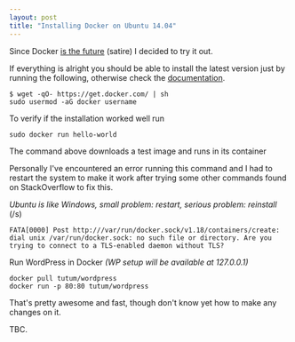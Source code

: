 ```yaml
---
layout: post
title: "Installing Docker on Ubuntu 14.04"
---
```


Since Docker [is the future](http://blog.circleci.com/its-the-future/) (satire) I decided to try it out.

<!--more-->

If everything is alright you should be able to install the latest version just by running the following, otherwise check the [documentation](https://docs.docker.com/installation/ubuntulinux/).

```
$ wget -qO- https://get.docker.com/ | sh
sudo usermod -aG docker username
```

To verify if the installation worked well run

```
sudo docker run hello-world
```

The command above downloads a test image and runs in its container

Personally I've encountered an error running this command and I had to restart the system to make it work after trying some other commands found on StackOverflow to fix this. 

*Ubuntu is like Windows, small problem: restart, serious problem: reinstall* (/s)

```
FATA[0000] Post http:///var/run/docker.sock/v1.18/containers/create: dial unix /var/run/docker.sock: no such file or directory. Are you trying to connect to a TLS-enabled daemon without TLS? 
```

Run WordPress in Docker *(WP setup will be available at 127.0.0.1)*

```
docker pull tutum/wordpress
docker run -p 80:80 tutum/wordpress
```

That's pretty awesome and fast, though don't know yet how to make any changes on it.

TBC.